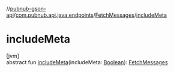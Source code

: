 //[pubnub-gson-api](../../../index.md)/[com.pubnub.api.java.endpoints](../index.md)/[FetchMessages](index.md)/[includeMeta](include-meta.md)

# includeMeta

[jvm]\
abstract fun [includeMeta](include-meta.md)(includeMeta: [Boolean](https://kotlinlang.org/api/latest/jvm/stdlib/kotlin/-boolean/index.html)): [FetchMessages](index.md)

